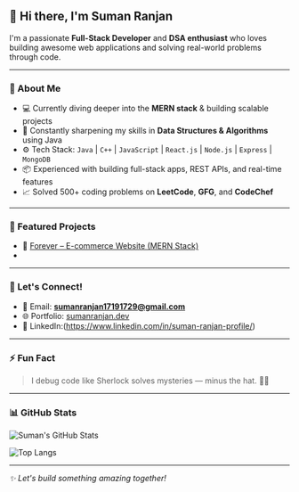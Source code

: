 ## 👋 Hi there, I'm Suman Ranjan

I'm a passionate **Full-Stack Developer** and **DSA enthusiast** who loves building awesome web applications and solving real-world problems through code.

---

### 🚀 About Me

- 💻 Currently diving deeper into the **MERN stack** & building scalable projects
- 🌱 Constantly sharpening my skills in **Data Structures & Algorithms** using Java
- ⚙️ Tech Stack: `Java` | `C++` | `JavaScript` | `React.js` | `Node.js` | `Express` | `MongoDB`
- 📦 Experienced with building full-stack apps, REST APIs, and real-time features
- 📈 Solved 500+ coding problems on **LeetCode**, **GFG**, and **CodeChef**

---

### 📌 Featured Projects

- 🔗 [Forever – E-commerce Website (MERN Stack)](https://github.com/SumnRanjan/Forever-Ecom)
-

---

### 💬 Let's Connect!

- 📧 Email: **sumanranjan17191729@gmail.com**
- 🌐 Portfolio: [sumanranjan.dev](https://suman.link) 
- 💼 LinkedIn:(https://www.linkedin.com/in/suman-ranjan-profile/)

---

### ⚡ Fun Fact

> I debug code like Sherlock solves mysteries — minus the hat. 🕵️‍♂️

---

### 📊 GitHub Stats

![Suman's GitHub Stats](https://github-readme-stats.vercel.app/api?username=SumnRanjan&show_icons=true&theme=tokyonight)

![Top Langs](https://github-readme-stats.vercel.app/api/top-langs/?username=SumnRanjan&layout=compact&theme=tokyonight)

---

_✨ Let's build something amazing together!_

